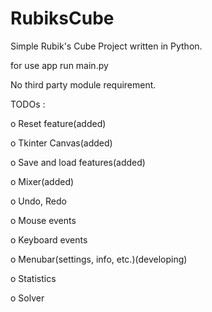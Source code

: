 # RubiksCube
Simple Rubik's Cube Project written in Python.

for use app run main.py

No third party module requirement.

TODOs :

o Reset feature(added)

o Tkinter Canvas(added)

o Save and load features(added)

o Mixer(added)

o Undo, Redo

o Mouse events

o Keyboard events

o Menubar(settings, info, etc.)(developing)

o Statistics

o Solver


 
